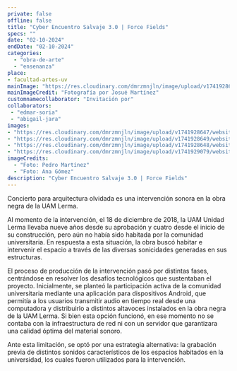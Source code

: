 ```yaml
---
private: false
offline: false
title: "Cyber Encuentro Salvaje 3.0 | Force Fields"
specs: ""
date: "02-10-2024"
endDate: "02-10-2024"
categories: 
  - "obra-de-arte"
  - "ensenanza"
place: 
- facultad-artes-uv
mainImage: "https://res.cloudinary.com/dmrzmnjln/image/upload/v1741928650/website/projects/obra/vcsmp2pwubng7fud2f3z.png"
mainImageCredit: "Fotografía por Josué Martínez"
customnamecollaborator: "Invitación por"
collaborators:
 - "edmar-soria"
 - "abigail-jara"
images:
- "https://res.cloudinary.com/dmrzmnjln/image/upload/v1741928647/website/projects/obra/occstvqmoj62th4ownin.png"
- "https://res.cloudinary.com/dmrzmnjln/image/upload/v1741928649/website/projects/obra/nhzomjld9vgx7e4i6tjl.png"
- "https://res.cloudinary.com/dmrzmnjln/image/upload/v1741928648/website/projects/obra/naxu0t1iwe7tkiasv9te.png"
- "https://res.cloudinary.com/dmrzmnjln/image/upload/v1741929079/website/projects/obra/ss18zxz8mcmqfuqzjv71.jpg"
imageCredits:
  - "Foto: Pedro Martínez"
  - "Foto: Ana Gómez"
description: "Cyber Encuentro Salvaje 3.0 | Force Fields"
---
```

Concierto para arquitectura olvidada es una intervención sonora en la obra negra de la UAM Lerma.

Al momento de la intervención, el 18 de diciembre de 2018, la UAM Unidad Lerma llevaba nueve años desde su aprobación y cuatro desde el inicio de su construcción, pero aún no había sido habitada por la comunidad universitaria. En respuesta a esta situación, la obra buscó habitar e intervenir el espacio a través de las diversas sonicidades generadas en sus estructuras.

El proceso de producción de la intervención pasó por distintas fases, centrándose en resolver los desafíos tecnológicos que sustentaban el proyecto. Inicialmente, se planteó la participación activa de la comunidad universitaria mediante una aplicación para dispositivos Android, que permitía a los usuarios transmitir audio en tiempo real desde una computadora y distribuirlo a distintos altavoces instalados en la obra negra de la UAM Lerma. Si bien esta opción funcionó, en ese momento no se contaba con la infraestructura de red ni con un servidor que garantizara una calidad óptima del material sonoro.

Ante esta limitación, se optó por una estrategia alternativa: la grabación previa de distintos sonidos característicos de los espacios habitados en la universidad, los cuales fueron utilizados para la intervención.

